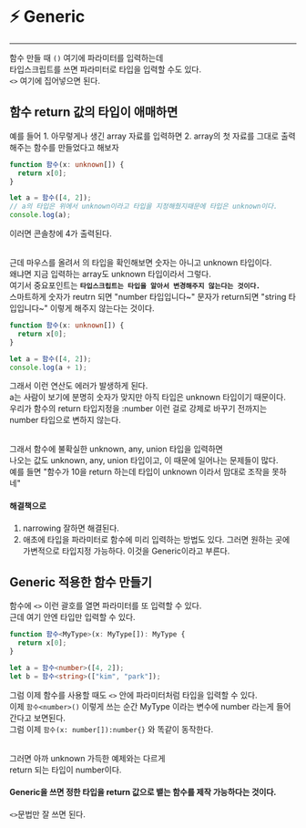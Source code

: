 # ⚡️ Generic

---

함수 만들 때 `()` 여기에 파라미터를 입력하는데 </br>
타입스크립트를 쓰면 파라미터로 타입을 입력할 수도 있다. </br>
`<>` 여기에 집어넣으면 된다. </br>

## 함수 return 값의 타입이 애매하면

예를 들어 1. 아무렇게나 생긴 array 자료를 입력하면 2. array의 첫 자료를 그대로 출력해주는 함수를 만들었다고 해보자

```ts
function 함수(x: unknown[]) {
  return x[0];
}

let a = 함수([4, 2]);
// a의 타입은 위에서 unknown이라고 타입을 지정해줬지때문에 타입은 unknown이다.
console.log(a);
```

이러면 콘솔창에 4가 출력된다. </br>
</br>

근데 마우스를 올려서 의 타입을 확인해보면 숫자는 아니고 unknown 타입이다.</br>
왜냐면 지금 입력하는 array도 unknown 타입이라서 그렇다.</br>
여기서 중요포인트는 **`타입스크립트는 타입을 알아서 변경해주지 않는다는 것이다.`** </br>
스마트하게 숫자가 reutrn 되면 "number 타입입니다~" 문자가 return되면 "string 타입입니다~" 이렇게 해주지 않는다는 것이다. </br>

```ts
function 함수(x: unknown[]) {
  return x[0];
}

let a = 함수([4, 2]);
console.log(a + 1);
```

그래서 이런 연산도 에러가 발생하게 된다. </br>
a는 사람이 보기에 분명히 숫자가 맞지만 아직 타입은 unknown 타입이기 때문이다. </br>
우리가 함수의 return 타입지정을 :number 이런 걸로 강제로 바꾸기 전까지는 </br>
number 타입으로 변하지 않는다. </br>
</br>

그래서 함수에 불확실한 unknown, any, union 타입을 입력하면</br>
나오는 값도 unknown, any, union 타입이고, 이 때문에 일어나는 문제들이 많다.</br>
예를 들면 "함수가 10을 return 하는데 타입이 unknown 이라서 맘대로 조작을 못하네" </br>

#### 해결책으로

1. narrowing 잘하면 해결된다.
2. 애초에 타입을 파라미터로 함수에 미리 입력하는 방법도 있다. 그러면 원하는 곳에 가변적으로 타입지정 가능하다. 이것을 Generic이라고 부른다.

## Generic 적용한 함수 만들기

함수에 `<>` 이런 괄호를 열면 파라미터를 또 입력할 수 있다. </br>
근데 여기 안엔 타입만 입력할 수 있다. </br>

```ts
function 함수<MyType>(x: MyType[]): MyType {
  return x[0];
}

let a = 함수<number>([4, 2]);
let b = 함수<string>(["kim", "park"]);
```

그럼 이제 함수를 사용할 때도 `<>` 안에 파라미터처럼 타입을 입력할 수 있다. </br>
이제 `함수<number>()` 이렇게 쓰는 순간 MyType 이라는 변수에 number 라는게 들어간다고 보면된다. </br>
그럼 이제 `함수(x: number[]):number{}` 와 똑같이 동작한다. </br>

</br>
그러면 아까 unknown 가득한 예제와는 다르게 </br>
return 되는 타입이 number이다. </br>

#### Generic을 쓰면 정한 타입을 return 값으로 뱉는 함수를 제작 가능하다는 것이다.

`<>`문법만 잘 쓰면 된다.
